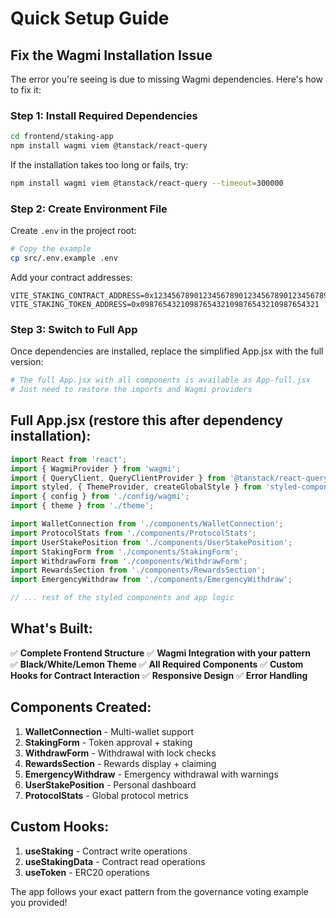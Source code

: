 # Quick Setup Guide

## Fix the Wagmi Installation Issue

The error you're seeing is due to missing Wagmi dependencies. Here's how to fix it:

### Step 1: Install Required Dependencies

```bash
cd frontend/staking-app
npm install wagmi viem @tanstack/react-query
```

If the installation takes too long or fails, try:
```bash
npm install wagmi viem @tanstack/react-query --timeout=300000
```

### Step 2: Create Environment File

Create `.env` in the project root:
```bash
# Copy the example
cp src/.env.example .env
```

Add your contract addresses:
```env
VITE_STAKING_CONTRACT_ADDRESS=0x1234567890123456789012345678901234567890
VITE_STAKING_TOKEN_ADDRESS=0x0987654321098765432109876543210987654321
```

### Step 3: Switch to Full App

Once dependencies are installed, replace the simplified App.jsx with the full version:

```bash
# The full App.jsx with all components is available as App-full.jsx
# Just need to restore the imports and Wagmi providers
```

## Full App.jsx (restore this after dependency installation):

```jsx
import React from 'react';
import { WagmiProvider } from 'wagmi';
import { QueryClient, QueryClientProvider } from '@tanstack/react-query';
import styled, { ThemeProvider, createGlobalStyle } from 'styled-components';
import { config } from './config/wagmi';
import { theme } from './theme';

import WalletConnection from './components/WalletConnection';
import ProtocolStats from './components/ProtocolStats';
import UserStakePosition from './components/UserStakePosition';
import StakingForm from './components/StakingForm';
import WithdrawForm from './components/WithdrawForm';
import RewardsSection from './components/RewardsSection';
import EmergencyWithdraw from './components/EmergencyWithdraw';

// ... rest of the styled components and app logic
```

## What's Built:

✅ **Complete Frontend Structure**
✅ **Wagmi Integration with your pattern**  
✅ **Black/White/Lemon Theme**
✅ **All Required Components**
✅ **Custom Hooks for Contract Interaction**
✅ **Responsive Design**
✅ **Error Handling**

## Components Created:

1. **WalletConnection** - Multi-wallet support
2. **StakingForm** - Token approval + staking
3. **WithdrawForm** - Withdrawal with lock checks
4. **RewardsSection** - Rewards display + claiming
5. **EmergencyWithdraw** - Emergency withdrawal with warnings
6. **UserStakePosition** - Personal dashboard
7. **ProtocolStats** - Global protocol metrics

## Custom Hooks:

1. **useStaking** - Contract write operations
2. **useStakingData** - Contract read operations  
3. **useToken** - ERC20 operations

The app follows your exact pattern from the governance voting example you provided!